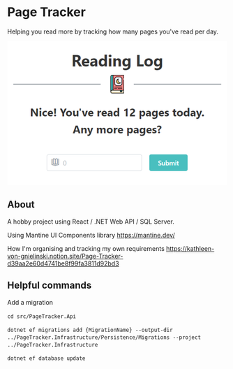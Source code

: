 # Page Tracker
Helping you read more by tracking how many pages you've read per day.

![](/docs/pages-form-light.png)

## About
A hobby project using React / .NET Web API / SQL Server.

Using Mantine UI Components library https://mantine.dev/

How I'm organising and tracking my own requirements https://kathleen-von-gnielinski.notion.site/Page-Tracker-d39aa2e60d4741be8f99fa3811d92bd3

## Helpful commands

Add a migration

`cd src/PageTracker.Api`

`dotnet ef migrations add {MigrationName} --output-dir ../PageTracker.Infrastructure/Persistence/Migrations --project ../PageTracker.Infrastructure`

`dotnet ef database update` 
